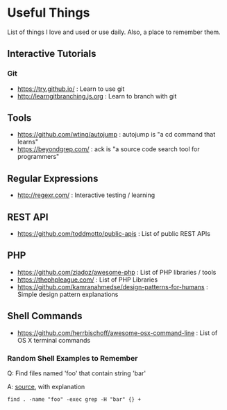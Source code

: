 # Useful Things

List of things I love and used or use daily. Also, a place to remember them.

## Interactive Tutorials
### Git
* <https://try.github.io/> : Learn to use git
* <http://learngitbranching.js.org> : Learn to branch with git

## Tools
* <https://github.com/wting/autojump> : autojump is "a cd command that learns"
* <https://beyondgrep.com/> : ack is "a source code search tool for programmers"

## Regular Expressions
* <http://regexr.com/> : Interactive testing / learning

## REST API
* <https://github.com/toddmotto/public-apis> : List of public REST APIs

## PHP
* <https://github.com/ziadoz/awesome-php> : List of PHP libraries / tools
* <https://thephpleague.com/> : List of PHP Libraries
* <https://github.com/kamranahmedse/design-patterns-for-humans> : Simple design pattern explanations

## Shell Commands
* <https://github.com/herrbischoff/awesome-osx-command-line> : List of OS X terminal commands

### Random Shell Examples to Remember
Q: Find files named 'foo' that contain string 'bar'

A: [source](http://unix.stackexchange.com/a/248763), with explanation
```
find . -name "foo" -exec grep -H "bar" {} +
```
